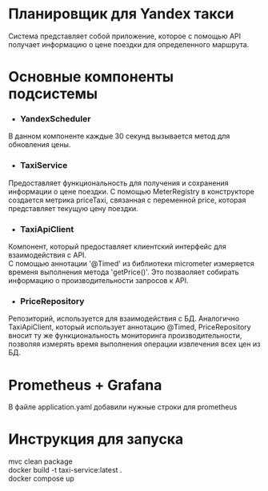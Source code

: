 # Планировщик для Yandex такси
Система представляет собой приложение, которое с помощью API получает информацию о цене поездки для определенного маршрута. 

# Основные компоненты подсистемы

- ### YandexScheduler
В данном компоненте каждые 30 секунд вызывается метод для обновления цены.

- ### TaxiService
Предоставляет функциональность для получения и сохранения информации о цене поездки.
С помощью MeterRegistry в конструкторе создается метрика priceTaxi, связанная с переменной price, которая представляет текущую цену поездки.

- ### TaxiApiClient
Компонент, который предоставляет клиентский интерфейс для взаимодействия с API.  
С помощью аннотации '@Timed' из библиотеки micrometer измеряется временя выполнения метода 'getPrice()'.
Это позваоляет собирать информацию о производительности запросов к API.

- ### PriceRepository
Репозиторий, используется для взаимодействия с БД.
Аналогично TaxiApiClient, который использует аннотацию @Timed, PriceRepository вносит ту же функциональность мониторинга производительности, позволяя измерять время выполнения операции извлечения всех цен из БД.


# Prometheus + Grafana
В файле application.yaml добавили нужные строки для prometheus



# Инструкция для запуска 
mvc clean package  
docker build -t taxi-service:latest .  
docker compose up